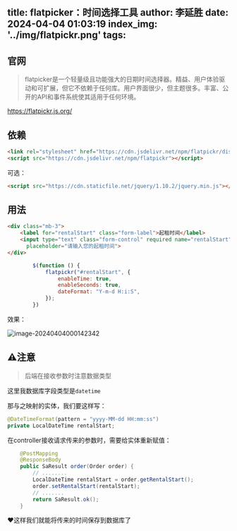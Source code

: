 title: flatpicker：时间选择工具
author: 李延胜
date: 2024-04-04 01:03:19
index_img: '../img/flatpickr.png'
tags:
---

## 官网

> flatpicker是一个轻量级且功能强大的日期时间选择器。精益、用户体验驱动和可扩展，但它不依赖于任何库。用户界面很少，但主题很多。丰富、公开的API和事件系统使其适用于任何环境。

https://flatpickr.js.org/

## 依赖

```html
<link rel="stylesheet" href="https://cdn.jsdelivr.net/npm/flatpickr/dist/flatpickr.min.css">
<script src="https://cdn.jsdelivr.net/npm/flatpickr"></script>
```

可选：

```html
<script src="https://cdn.staticfile.net/jquery/1.10.2/jquery.min.js"></script>>
```

## 用法

```html
<div class="mb-3">
    <label for="rentalStart" class="form-label">起租时间</label>
    <input type="text" class="form-control" required name="rentalStart" id="rentalStart"
      placeholder="请输入您的起租时间">
</div>
```

```js
        $(function () {
            flatpickr("#rentalStart", {
                enableTime: true,
                enableSeconds: true,
                dateFormat: "Y-m-d H:i:S",
            });
        })
```

效果：

![image-20240404000142342](http://liyansheng.top/typora/image-20240404000142342.png)

## ⚠注意

> 后端在接收参数时注意数据类型

这里我数据库字段类型是`datetime`

那与之映射的实体，我们要这样写：

```java
@DateTimeFormat(pattern = "yyyy-MM-dd HH:mm:ss")
private LocalDateTime rentalStart;
```

在controller接收请求传来的参数时，需要给实体重新赋值：


```java
    @PostMapping
    @ResponseBody
    public SaResult order(Order order) {
        // ........
        LocalDateTime rentalStart = order.getRentalStart();
        order.setRentalStart(rentalStart);
		// .......
        return SaResult.ok();
    }
```

❤这样我们就能将传来的时间保存到数据库了